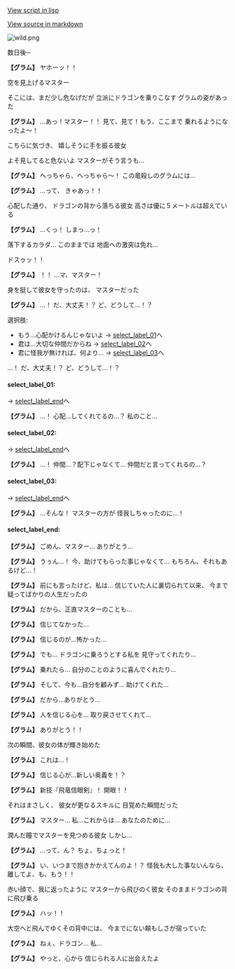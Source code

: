 [View script in lisp](../scripts/10082204.txt)

[View source in markdown](10082204.md)

![wild.png](../images/backgrounds/wild.png)

数日後─

**【グラム】**
ヤホーッ！！

空を見上げるマスター

そこには、まだ少し危なげだが
立派にドラゴンを乗りこなす
グラムの姿があった

**【グラム】**
…あっ！マスター！！
見て、見て！もう、ここまで
乗れるようになったよ～！

こちらに気づき、
嬉しそうに手を振る彼女

よそ見してると危ないよ
マスターがそう言うも…

**【グラム】**
へっちゃら、へっちゃら～！
この竜殺しのグラムには…

**【グラム】**
…って、
きゃあっ！！

心配した通り、
ドラゴンの背から落ちる彼女
高さは優に５メートルは超えている

**【グラム】**
…くっ！
しまっ…っ！

落下するカラダ…
このままでは
地面への激突は免れ…

ドスゥッ！！

**【グラム】**
！！
…マ、マスター！

身を挺して彼女を守ったのは、
マスターだった

**【グラム】**
…！
だ、大丈夫！？
ど、どうして…！？

選択肢:
- もう…心配かけるんじゃないよ → [select_label_01](#select_label_01)へ
- 君は…大切な仲間だからね → [select_label_02](#select_label_02)へ
- 君に怪我が無ければ、何より… → [select_label_03](#select_label_03)へ

…！
だ、大丈夫！？
ど、どうして…！？

#### select_label_01:
 → [select_label_end](#select_label_end)へ

**【グラム】**
…！
心配…してくれてるの…？
私のこと…

#### select_label_02:
 → [select_label_end](#select_label_end)へ

**【グラム】**
…！
仲間…？配下じゃなくて…
仲間だと言ってくれるの…？

#### select_label_03:
 → [select_label_end](#select_label_end)へ

**【グラム】**
…そんな！
マスターの方が
怪我しちゃったのに…！

#### select_label_end:

**【グラム】**
ごめん、マスター…
ありがとう…

**【グラム】**
うぅん…！
今、助けてもらった事じゃなくて…
もちろん、それもあるけど…！

**【グラム】**
前にも言ったけど、私は…
信じていた人に裏切られて以来、
今まで疑ってばかりの人生だったの

**【グラム】**
だから、正直マスターのことも…

**【グラム】**
信じてなかった…

**【グラム】**
信じるのが…怖かった…

**【グラム】**
でも…
ドラゴンに乗ろうとする私を
見守ってくれたり…

**【グラム】**
乗れたら…
自分のことのように喜んでくれたり…

**【グラム】**
そして、今も…自分を顧みず…
助けてくれた…

**【グラム】**
だから…ありがとう…

**【グラム】**
人を信じる心を…
取り戻させてくれて…

**【グラム】**
ありがとう！！

次の瞬間、彼女の体が輝き始めた

**【グラム】**
これは…！

**【グラム】**
信じる心が…新しい奥義を！？

**【グラム】**
新技『飛竜信眼剣』！
開眼！！

それはまさしく、
彼女が更なるスキルに
目覚めた瞬間だった

**【グラム】**
マスター…
私…これからは…
あなたのために…

潤んだ瞳でマスターを見つめる彼女
しかし…

**【グラム】**
…って、ん？
ちょ、ちょっと！

**【グラム】**
い、いつまで抱きかかえてんのよ！？
怪我も大した事ないんなら、
離してよ、も、もう！！

赤い顔で、我に返ったように
マスターから飛びのく彼女
そのままドラゴンの背に飛び乗る

**【グラム】**
ハッ！！

大空へと飛んでゆくその背中には、
今までにない頼もしさが宿っていた

**【グラム】**
ねぇ、ドラゴン…
私…

**【グラム】**
やっと、心から
信じられる人に出会えたよ